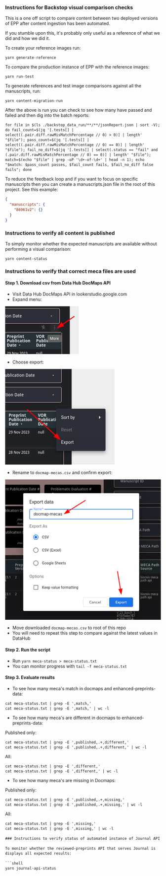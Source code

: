 ### Instructions for Backstop visual comparison checks

This is a one off script to compare content between two deployed versions of EPP after content ingestion has been automated.

If you stumble upon this, it's probably only useful as a reference of what we did and how we did it.

To create your reference images run:

```shell
yarn generate-reference
```

To compare the production instance of EPP with the reference images:

```shell
yarn run-test
```

To generate references and test image comparisons against all the manuscripts, run:

```shell
yarn content-migration-run
```

After the above is run you can check to see how many have passed and failed and then dig into the batch reports:

```shell
for file in $(ls ./backstop_data_run/**/**/jsonReport.json | sort -V); do fail_count=$(jq '[.tests[] | select((.pair.diff.rawMisMatchPercentage // 0) > 0)] | length' "$file"); pass_count=$(jq '[.tests[] | select((.pair.diff.rawMisMatchPercentage // 0) == 0)] | length' "$file"); fail_no_diff=$(jq '[.tests[] | select(.status == "fail" and (.pair.diff.rawMisMatchPercentage // 0) == 0)] | length' "$file"); match=$(echo "$file" | grep -oP '\d+-of-\d+' | head -n 1); echo "$match: $pass_count passes, $fail_count fails, $fail_no_diff false fails"; done
```

To reduce the feedback loop and if you want to focus on specific manuscripts then you can create a manuscripts.json file in the root of this project. See this example:

```json
{
  "manuscripts": {
    "86961v2": {}
  }
}
```

### Instructions to verify all content is published

To simply monitor whether the expected manuscripts are available without performing a visual comparison:

```shell
yarn content-status
```

### Instructions to verify that correct meca files are used

#### Step 1. Download csv from Data Hub DocMaps API

- Visit Data Hub DocMaps API in lookerstudio.google.com
- Expand menu:

![Expand menu](/README-files/docmap-mecas-1.png)

- Choose export:

![Choose export](/README-files/docmap-mecas-2.png)

- Rename to `docmap-mecas.csv` and confirm export:

![Rename and confirm export](/README-files/docmap-mecas-3.png)

- Move downloaded `docmap-mecas.csv` to root of this repo
- You will need to repeat this step to compare against the latest values in DataHub

#### Step 2. Run the script
- Run `yarn meca-status > meca-status.txt`
- You can monitor progress with `tail -f meca-status.txt`

#### Step 3. Evaluate results
- To see how many meca's match in docmaps and enhanced-preprints-data:

```shell
cat meca-status.txt | grep -E ',match,'
cat meca-status.txt | grep -E ',match,' | wc -l
```

- To see how many meca's are different in docmaps to enhanced-preprints-data:

Published only:
```shell
cat meca-status.txt | grep -E ',published,.+,different,'
cat meca-status.txt | grep -E ',published,.+,different,' | wc -l
```

All:
```shell
cat meca-status.txt | grep -E ',different,'
cat meca-status.txt | grep -E ',different,' | wc -l
```

- To see how many meca's are missing in Docmaps:

Published only:
```shell
cat meca-status.txt | grep -E ',published,.+,missing,'
cat meca-status.txt | grep -E ',published,.+,missing,' | wc -l
```

All:
```shell
cat meca-status.txt | grep -E ',missing,'
cat meca-status.txt | grep -E ',missing,' | wc -l

### Instructions to verify status of automated instance of Journal API

To monitor whether the reviewed-preprints API that serves Journal is displays all expected results:

```shell
yarn journal-api-status
```
